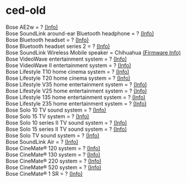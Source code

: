 # ced-old

Bose AE2w = ? <a href="https://github.com/bosefirmware/ced-old/raw/master/bose_ae2w_and_bose_soundlink_around-ear_bluetooth_headphones/README.md">(Info)</a><br>
Bose SoundLink around-ear Bluetooth headphone = ? <a href="https://github.com/bosefirmware/ced-old/raw/master/bose_ae2w_and_bose_soundlink_around-ear_bluetooth_headphones/README.md">(Info)</a><br>
Bose Bluetooth headset = ? <a href="https://github.com/bosefirmware/ced-old/raw/master/bose_bluetooth_headset/README.md">(Info)</a><br>
Bose Bluetooth headset series 2 = ? <a href="https://github.com/bosefirmware/ced-old/raw/master/bose_bluetooth_headset/README.md">(Info)</a><br>
Bose SoundLink Wireless Mobile speaker = Chihuahua <a href="https://github.com/bosefirmware/ced-old/raw/master/bose_bluetooth_speaker/README.md">(Firmware Info)</a><br>
Bose VideoWave entertainment system = ? <a href="https://github.com/bosefirmware/ced-old/raw/master/bose_console/README.md">(Info)</a><br>
Bose VideoWave II entertainment system = ? <a href="https://github.com/bosefirmware/ced-old/raw/master/bose_console/README.md">(Info)</a><br>
Bose Lifestyle T10 home cinema system = ? <a href="https://github.com/bosefirmware/ced-old/raw/master/bose_console/README.md">(Info)</a><br>
Bose Lifestyle T20 home cinema system = ? <a href="https://github.com/bosefirmware/ced-old/raw/master/bose_console/README.md">(Info)</a><br>
Bose Lifestyle V35 home entertainment system = ? <a href="https://github.com/bosefirmware/ced-old/raw/master/bose_console/README.md">(Info)</a><br>
Bose Lifestyle V25 home entertainment system = ? <a href="https://github.com/bosefirmware/ced-old/raw/master/bose_console/README.md">(Info)</a><br>
Bose Lifestyle 135 home entertainment system = ? <a href="https://github.com/bosefirmware/ced-old/raw/master/bose_console/README.md">(Info)</a><br>
Bose Lifestyle 235 home entertainment system = ? <a href="https://github.com/bosefirmware/ced-old/raw/master/bose_console/README.md">(Info)</a><br>
Bose Solo 10 TV sound system = ? <a href="https://github.com/bosefirmware/ced-old/raw/master/bose_solo_tv_sound_system/README.md">(Info)</a><br>
Bose Solo 15 TV system = ? <a href="https://github.com/bosefirmware/ced-old/raw/master/bose_solo_tv_sound_system/README.md">(Info)</a><br>
Bose Solo 10 series II TV sound system = ? <a href="https://github.com/bosefirmware/ced-old/raw/master/bose_solo_tv_sound_system/README.md">(Info)</a><br>
Bose Solo 15 series II TV sound system = ? <a href="https://github.com/bosefirmware/ced-old/raw/master/bose_solo_tv_sound_system/README.md">(Info)</a><br>
Bose Solo TV sound system = ? <a href="https://github.com/bosefirmware/ced-old/raw/master/bose_solo_tv_sound_system/README.md">(Info)</a><br>
Bose SoundLink Air = ? <a href="https://github.com/bosefirmware/ced-old/raw/master/bose_soundlink_air/README.md">(Info)</a><br>
Bose CineMate® 120 system = ? <a href="https://github.com/bosefirmware/ced-old/raw/master/cinemate/README.md">(Info)</a><br>
Bose CineMate® 130 system = ? <a href="https://github.com/bosefirmware/ced-old/raw/master/cinemate/README.md">(Info)</a><br>
Bose CineMate® 220 system = ? <a href="https://github.com/bosefirmware/ced-old/raw/master/cinemate/README.md">(Info)</a><br>
Bose CineMate® 520 system = ? <a href="https://github.com/bosefirmware/ced-old/raw/master/cinemate/README.md">(Info)</a><br>
Bose CineMate® 1 SR  = ? <a href="https://github.com/bosefirmware/ced-old/raw/master/cinemate_1sr/README.md">(Info)</a><br>

